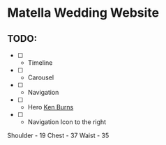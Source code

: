 # Matella Wedding Website

## TODO:

- [ ] - Timeline
- [ ] - Carousel
- [ ] - Navigation
- [ ] - Hero [Ken Burns](https://codepen.io/hkfoster/pen/naWZzZ)
- [ ] - Navigation Icon to the right

Shoulder - 19
Chest - 37
Waist - 35
